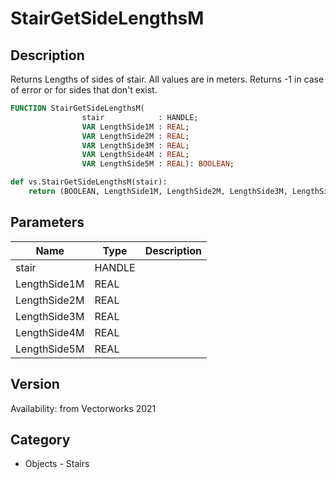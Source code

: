 # StairGetSideLengthsM

## Description
Returns Lengths of sides of stair. All values are in meters. Returns -1 in case of error or for sides that don't exist.

```pascal
FUNCTION StairGetSideLengthsM(
				stair            : HANDLE;
				VAR LengthSide1M : REAL;
				VAR LengthSide2M : REAL;
				VAR LengthSide3M : REAL;
				VAR LengthSide4M : REAL;
				VAR LengthSide5M : REAL): BOOLEAN;
```

```python
def vs.StairGetSideLengthsM(stair):
    return (BOOLEAN, LengthSide1M, LengthSide2M, LengthSide3M, LengthSide4M, LengthSide5M)
```

## Parameters
|Name|Type|Description|
|---|---|---|
|stair|HANDLE|   |
|LengthSide1M|REAL|   |
|LengthSide2M|REAL|   |
|LengthSide3M|REAL|   |
|LengthSide4M|REAL|   |
|LengthSide5M|REAL|   |

## Version
Availability: from Vectorworks 2021

## Category
* Objects - Stairs

